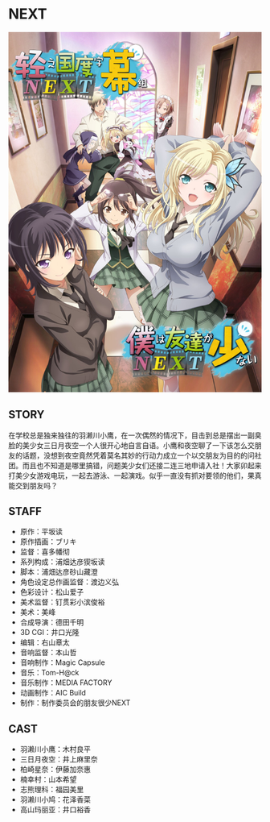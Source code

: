 # NEXT

![poster](poster.jpg)

## STORY

在学校总是独来独往的羽濑川小鹰，在一次偶然的情况下，目击到总是摆出一副臭脸的美少女三日月夜空一个人很开心地自言自语。小鹰和夜空聊了一下该怎么交朋友的话题，没想到夜空竟然凭着莫名其妙的行动力成立一个以交朋友为目的的问社团。而且也不知道是哪里搞错，问题美少女们还接二连三地申请入社！大家卯起来打美少女游戏电玩，一起去游泳、一起演戏。似乎一直没有抓对要领的他们，果真能交到朋友吗？


## STAFF

- 原作：平坂读
- 原作插画：ブリキ
- 监督：喜多幡彻
- 系列构成：浦畑达彦猰坂读
- 脚本：浦畑达彦砂山藏澄
- 角色设定总作画监督：渡边义弘
- 色彩设计：松山爱子
- 美术监督：钉贯彩小滨俊裕
- 美术：美峰
- 合成导演：德田千明
- 3D CGI：井口光隆
- 编辑：右山章太
- 音响监督：本山哲
- 音响制作：Magic Capsule
- 音乐：Tom-H@ck
- 音乐制作：MEDIA FACTORY
- 动画制作：AIC Build
- 制作：制作委员会的朋友很少NEXT

## CAST

- 羽濑川小鹰：木村良平
- 三日月夜空：井上麻里奈
- 柏崎星奈：伊藤加奈惠
- 楠幸村：山本希望
- 志熊理科：福园美里
- 羽濑川小鸠：花泽香菜
- 高山玛丽亚：井口裕香
